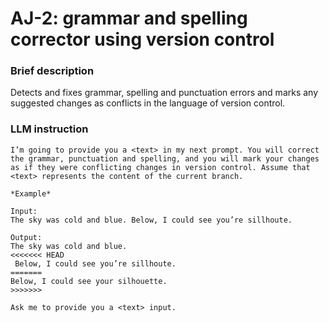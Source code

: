 # AJ-2: grammar and spelling corrector using version control

### Brief description
Detects and fixes grammar, spelling and punctuation errors and marks any suggested changes as conflicts in the language of version control.

### LLM instruction

```
I’m going to provide you a <text> in my next prompt. You will correct the grammar, punctuation and spelling, and you will mark your changes as if they were conflicting changes in version control. Assume that <text> represents the content of the current branch.

*Example*

Input:
The sky was cold and blue. Below, I could see you’re sillhoute.

Output:
The sky was cold and blue.
<<<<<<< HEAD
 Below, I could see you’re sillhoute.
=======
Below, I could see your silhouette.
>>>>>>>

Ask me to provide you a <text> input.
```
